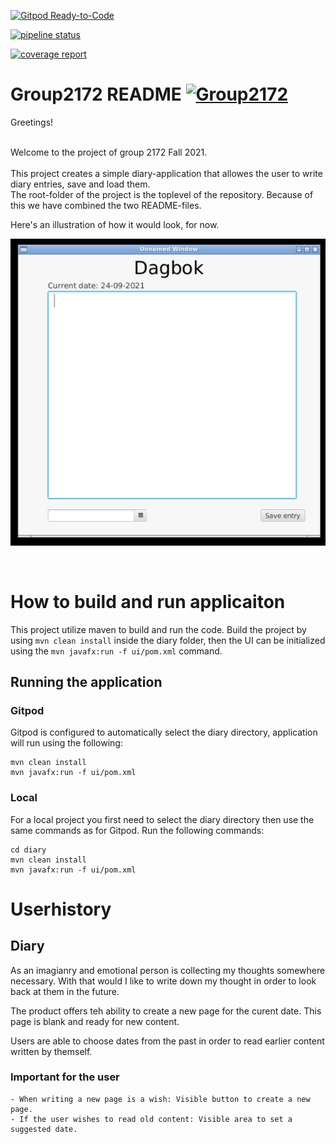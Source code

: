 [![Gitpod Ready-to-Code](https://img.shields.io/badge/Gitpod-Ready--to--Code-blue?logo=gitpod)](https://gitpod.stud.ntnu.no/#https://gitlab.stud.idi.ntnu.no/it1901/groups-2021/gr2172/gr2172)

[![pipeline status](https://gitlab.stud.idi.ntnu.no/it1901/groups-2021/gr2172/gr2172/badges/master/pipeline.svg)](https://gitlab.stud.idi.ntnu.no/it1901/groups-2021/gr2172/gr2172/-/pipelines)

[![coverage report](https://gitlab.stud.idi.ntnu.no/it1901/groups-2021/gr2172/gr2172/badges/master/coverage.svg)](https://gitlab.stud.idi.ntnu.no/it1901/groups-2021/gr2172/gr2172/-/graphs/master/charts)

# Group2172 README [![Group2172](https://cdn.rawgit.com/sindresorhus/awesome/d7305f38d29fed78fa85652e3a63e154dd8e8829/media/badge.svg)](https://gitlab.stud.idi.ntnu.no/it1901/groups-2021/gr2172/gr2172/-/blob/master/readme.md)


Greetings!

<br/>
Welcome to the project of group 2172 Fall 2021.

<br/>
<br/>
This project creates a simple diary-application that allowes the user to write diary entries, save and load them.
<br/>
The root-folder of the project is the toplevel of the repository. Because of this we have combined the two README-files.
<br/>

Here's an illustration of how it would look, for now.
<br/>

![illustration 1](Illustrasjon_1.jpg)

<br/>

# How to build and run applicaiton
This project utilize maven to build and run the code.
Build the project by using `mvn clean install` inside the diary folder, then the UI can be initialized using the `mvn javafx:run -f ui/pom.xml` command.

## Running the application
### **Gitpod**
Gitpod is configured to automatically select the diary directory, application will run using the following:
~~~
mvn clean install
mvn javafx:run -f ui/pom.xml
~~~

### **Local**
For a local project you first need to select the diary directory then use the same commands as for Gitpod. Run the following commands:
~~~
cd diary
mvn clean install
mvn javafx:run -f ui/pom.xml
~~~

# Userhistory

## Diary

As an imagianry and emotional person is collecting my thoughts somewhere necessary. With that would I like to write down my thought in  order to look back at them in the future.

The product offers teh ability to create a new page for the curent date. This page is blank and ready for new content.

Users are able to choose dates from the past in order to read earlier content written by themself.

### Important for the user
    - When writing a new page is a wish: Visible button to create a new page.
    - If the user wishes to read old content: Visible area to set a suggested date.





